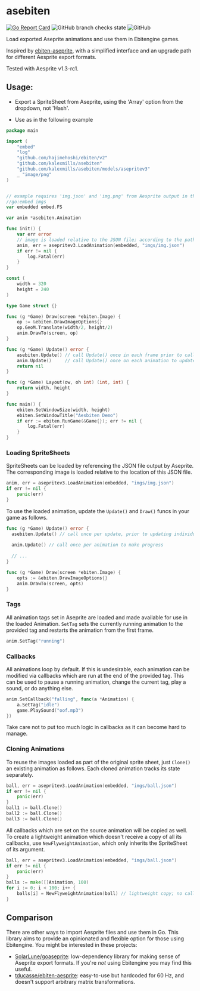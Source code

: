 # asebiten

[![Go Report Card](https://goreportcard.com/badge/github.com/kalexmills/asebiten)](https://goreportcard.com/report/github.com/kalexmills/asebiten)
![GitHub branch checks state](https://img.shields.io/github/checks-status/kalexmills/asebiten/main)
![GitHub](https://img.shields.io/github/license/kalexmills/asebiten)

Load exported Aseprite animations and use them in Ebitengine games.

Inspired by [ebiten-aseprite](https://pkg.go.dev/github.com/tducasse/ebiten-aseprite), with a simplified interface and
an upgrade path for different Aesprite export formats.

Tested with Aesprite v1.3-rc1.

## Usage:

- Export a SpriteSheet from Aseprite, using the 'Array' option from the dropdown, not 'Hash'.

- Use as in the following example
```go
package main

import (
	"embed"
	"log"
	"github.com/hajimehoshi/ebiten/v2"
	"github.com/kalexmills/asebiten"
    "github.com/kalexmills/asebiten/models/asepritev3"
	_ "image/png"
)


// example requires 'img.json' and 'img.png' from Aesprite output in the imgs directory
//go:embed imgs
var embedded embed.FS

var anim *asebiten.Animation

func init() {
	var err error
	// image is loaded relative to the JSON file; according to the path specified in the json output.
	anim, err = asepritev3.LoadAnimation(embedded, "imgs/img.json") 
	if err != nil {
		log.Fatal(err)
	}
}

const (
	width = 320
	height = 240
)

type Game struct {}

func (g *Game) Draw(screen *ebiten.Image) {
	op := &ebiten.DrawImageOptions{}
	op.GeoM.Translate(width/2, height/2)
	anim.DrawTo(screen, op)
}

func (g *Game) Update() error {
	asebiten.Update() // call Update() once in each frame prior to calling Update() on any animations.
	anim.Update()     // call Update() once on each animation to update it based on the current frame.
	return nil
}

func (g *Game) Layout(ow, oh int) (int, int) {
	return width, height
}

func main() {
	ebiten.SetWindowSize(width, height)
	ebiten.SetWindowTitle("Aesbiten Demo")
	if err := ebiten.RunGame(&Game{}); err != nil {
		log.Fatal(err)
	}
}
```



### Loading SpriteSheets

SpriteSheets can be loaded by referencing the JSON file output by Aseprite. The corresponding image is loaded relative
to the location of this JSON file.

```go
anim, err = asepritev3.LoadAnimation(embedded, "imgs/img.json") 
if err != nil {
	panic(err)
}
```

To use the loaded animation, update the `Update()`  and `Draw()` funcs in your game as follows.

```go
func (g *Game) Update() error {
  asebiten.Update() // call once per update, prior to updating individual animations
  
  anim.Update() // call once per animation to make progress
  
  // ...
}

func (g *Game) Draw(screen *ebiten.Image) {
	opts := &ebiten.DrawImageOptions{}
	anim.DrawTo(screen, opts)
}
```

### Tags

All animation tags set in Aseprite are loaded and made available for use in the loaded Animation. `SetTag` sets the
currently running animation to the provided tag and restarts the animation from the first frame.

```go
anim.SetTag("running")
```

### Callbacks

All animations loop by default. If this is undesirable, each animation can be modified via callbacks which are run at
the end of the provided tag. This can be used to pause a running animation, change the current tag, play a sound, or do
anything else. 

```go
anim.SetCallback("falling", func(a *Animation) {
	a.SetTag("idle")
	game.PlaySound("oof.mp3")
})
```

Take care not to put too much logic in callbacks as it can become hard to manage.

### Cloning Animations

To reuse the images loaded as part of the original sprite sheet, just `Clone()` an existing animation as follows.
Each cloned animation tracks its state separately. 

```go
ball, err = asepritev3.LoadAnimation(embedded, "imgs/ball.json") 
if err != nil {
	panic(err)
}
ball1 := ball.Clone() 
ball2 := ball.Clone()
ball3 := ball.Clone()
```

All callbacks which are set on the source animation will be copied as well. To create a lightweight animation which
doesn't receive a copy of all its callbacks, use `NewFlyweightAnimation`, which only inherits the SpriteSheet of its
argument.

```go
ball, err = asepritev3.LoadAnimation(embedded, "imgs/ball.json")
if err != nil {
	panic(err)
}
balls := make([]Animation, 100)
for i := 0; i < 100; i++ {
	balls[i] = NewFlyweightAnimation(ball) // lightweight copy; no callbacks transferred
}
```

## Comparison

There are other ways to import Aesprite files and use them in Go. This library aims to provide an opinionated and flexible option for those
using Ebitengine. You might be interested in these projects:

* [SolarLune/goaseprite](https://pkg.go.dev/github.com/solarlune/goaseprite): low-dependency library for making sense of Aseprite export formats.
  If you're _not_ using Ebitengine you may find this useful.
* [tducasse/ebiten-aesprite](https://pkg.go.dev/github.com/tducasse/ebiten-aseprite): easy-to-use but hardcoded for 60 Hz, and doesn't support arbitrary
  matrix transformations.
